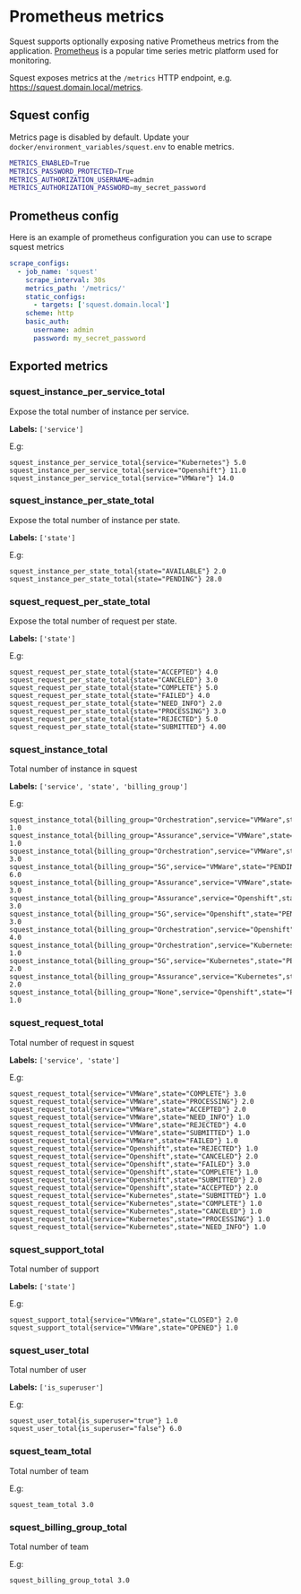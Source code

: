 # Prometheus metrics

Squest supports optionally exposing native Prometheus metrics from the application. 
[Prometheus](https://prometheus.io/) is a popular time series metric platform used for monitoring.

Squest exposes metrics at the `/metrics` HTTP endpoint, e.g. https://squest.domain.local/metrics. 

## Squest config

Metrics page is disabled by default.
Update your `docker/environment_variables/squest.env` to enable metrics.

```bash
METRICS_ENABLED=True
METRICS_PASSWORD_PROTECTED=True
METRICS_AUTHORIZATION_USERNAME=admin
METRICS_AUTHORIZATION_PASSWORD=my_secret_password
```

## Prometheus config

Here is an example of prometheus configuration you can use to scrape squest metrics
```yaml
scrape_configs:
  - job_name: 'squest'
    scrape_interval: 30s
    metrics_path: '/metrics/'
    static_configs:
      - targets: ['squest.domain.local']
    scheme: http
    basic_auth:
      username: admin
      password: my_secret_password
```

## Exported metrics 

### squest_instance_per_service_total

Expose the total number of instance per service.

**Labels:** `['service']`

E.g:
```
squest_instance_per_service_total{service="Kubernetes"} 5.0
squest_instance_per_service_total{service="Openshift"} 11.0
squest_instance_per_service_total{service="VMWare"} 14.0
```

### squest_instance_per_state_total

Expose the total number of instance per state.

**Labels:** `['state']`

E.g:
```
squest_instance_per_state_total{state="AVAILABLE"} 2.0
squest_instance_per_state_total{state="PENDING"} 28.0
```

### squest_request_per_state_total

Expose the total number of request per state.

**Labels:** `['state']`

E.g:
```
squest_request_per_state_total{state="ACCEPTED"} 4.0
squest_request_per_state_total{state="CANCELED"} 3.0
squest_request_per_state_total{state="COMPLETE"} 5.0
squest_request_per_state_total{state="FAILED"} 4.0
squest_request_per_state_total{state="NEED_INFO"} 2.0
squest_request_per_state_total{state="PROCESSING"} 3.0
squest_request_per_state_total{state="REJECTED"} 5.0
squest_request_per_state_total{state="SUBMITTED"} 4.00
```

### squest_instance_total

Total number of instance in squest

**Labels:** `['service', 'state', 'billing_group']`

E.g:
```
squest_instance_total{billing_group="Orchestration",service="VMWare",state="AVAILABLE"} 1.0
squest_instance_total{billing_group="Assurance",service="VMWare",state="AVAILABLE"} 1.0
squest_instance_total{billing_group="Orchestration",service="VMWare",state="PENDING"} 3.0
squest_instance_total{billing_group="5G",service="VMWare",state="PENDING"} 6.0
squest_instance_total{billing_group="Assurance",service="VMWare",state="PENDING"} 3.0
squest_instance_total{billing_group="Assurance",service="Openshift",state="PENDING"} 3.0
squest_instance_total{billing_group="5G",service="Openshift",state="PENDING"} 3.0
squest_instance_total{billing_group="Orchestration",service="Openshift",state="PENDING"} 4.0
squest_instance_total{billing_group="Orchestration",service="Kubernetes",state="PENDING"} 1.0
squest_instance_total{billing_group="5G",service="Kubernetes",state="PENDING"} 2.0
squest_instance_total{billing_group="Assurance",service="Kubernetes",state="PENDING"} 2.0
squest_instance_total{billing_group="None",service="Openshift",state="PENDING"} 1.0
```

### squest_request_total

Total number of request in squest

**Labels:** `['service', 'state']`

E.g:
```
squest_request_total{service="VMWare",state="COMPLETE"} 3.0
squest_request_total{service="VMWare",state="PROCESSING"} 2.0
squest_request_total{service="VMWare",state="ACCEPTED"} 2.0
squest_request_total{service="VMWare",state="NEED_INFO"} 1.0
squest_request_total{service="VMWare",state="REJECTED"} 4.0
squest_request_total{service="VMWare",state="SUBMITTED"} 1.0
squest_request_total{service="VMWare",state="FAILED"} 1.0
squest_request_total{service="Openshift",state="REJECTED"} 1.0
squest_request_total{service="Openshift",state="CANCELED"} 2.0
squest_request_total{service="Openshift",state="FAILED"} 3.0
squest_request_total{service="Openshift",state="COMPLETE"} 1.0
squest_request_total{service="Openshift",state="SUBMITTED"} 2.0
squest_request_total{service="Openshift",state="ACCEPTED"} 2.0
squest_request_total{service="Kubernetes",state="SUBMITTED"} 1.0
squest_request_total{service="Kubernetes",state="COMPLETE"} 1.0
squest_request_total{service="Kubernetes",state="CANCELED"} 1.0
squest_request_total{service="Kubernetes",state="PROCESSING"} 1.0
squest_request_total{service="Kubernetes",state="NEED_INFO"} 1.0
```

### squest_support_total

Total number of support

**Labels:** `['state']`

E.g:
```
squest_support_total{service="VMWare",state="CLOSED"} 2.0
squest_support_total{service="VMWare",state="OPENED"} 1.0
```

### squest_user_total

Total number of user

**Labels:** `['is_superuser']`

E.g:
```
squest_user_total{is_superuser="true"} 1.0
squest_user_total{is_superuser="false"} 6.0
```

### squest_team_total

Total number of team

E.g:
```
squest_team_total 3.0
```

### squest_billing_group_total

Total number of team

E.g:
```
squest_billing_group_total 3.0
```
